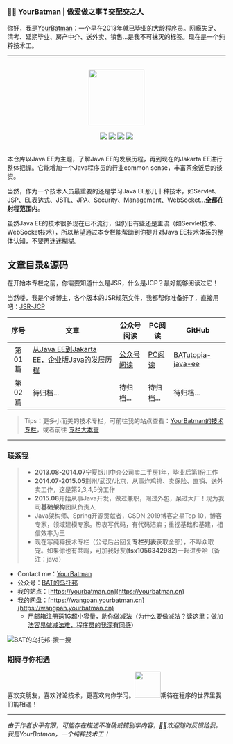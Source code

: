 ###  :man_technologist:  [YourBatman](https://yourbatman.cn) | 做爱做之事❣交配交之人
你好，我是[YourBatman](https://yourbatman.cn/about)：一个早在2013年就已毕业的[大龄程序员](https://mp.weixin.qq.com/s/PGIFtpI7aZaxY7es0F6C6Q)。网瘾失足、清考、延期毕业、房产中介、送外卖、销售...是我不可抹灭的标签。现在是一个纯粹技术工。

---

<br/>
<div align="center">
    <a href="https://yourbatman.cn" style="text-decoration:none"><img src="https://cdn.jsdelivr.net/gh/yourbatman/cdn/blog/books/image/book_logo.png" width="128px"></a>
</div>
<br/>

<div align="center">
<a href="https://github.com/yourbatman/tech-column-learning"><img src="https://badgen.net/github/stars/spring-projects/spring-framework?icon=github&color=4ab8a1"></a>
<a href="https://github.com/yourbatman/tech-column-learning"><img src="https://badgen.net/github/forks/spring-projects/spring-framework?icon=github&color=4ab8a1"></a>
<a href="https://yourbatman.cn/columns" target="_blank"><img src="https://bugstack.cn/assets/images/onlinebook.svg"></a>
<a href="https://bugstack.cn/assets/images/qrcode.png?x-oss-process=style/may"><img src="https://cdn.jsdelivr.net/gh/yourbatman/cdn/blog/svg/wechat_public_BATutopia.svg"></a>
</div>
<br/>

本仓库以Java EE为主题，了解Java EE的发展历程，再到现在的Jakarta EE进行整体把握。它能增加一个Java程序员的行业common sense，丰富茶余饭后的谈资。

当然，作为一个技术人员最重要的还是学习Java EE那几十种技术，如Servlet、JSP、EL表达式、JSTL、JPA、Security、Management、WebSocket...**全都在射程范围内**。

虽然Java EE的技术很多现在已不流行，但仍旧有些还是主流（如Servlet技术、WebSocket技术），所以希望通过本专栏能帮助到你提升对Java EE技术体系的整体认知，不要再迷迷糊糊。

## 文章目录&源码
在开始本专栏之前，你需要知道什么是JSR，什么是JCP？最好能够阅读过它！

当然喽，我是个好博主，各个版本的JSR规范文件，我都帮你准备好了，直接用吧：[JSR-JCP](https://github.com/yourbatman/JSR-JCP)

| 序号 | 文章                                     | 公众号阅读 | PC阅读 | GitHub                                                       |
| :--: | --------------------------------------------- | ------------------------------------------------------------  | ------------------------------------------------------------  | ------------------------------------------------------------ |
| 第01篇 | [从Java EE到Jakarta EE，企业版Java的发展历程]() | [公众号阅读](https://mp.weixin.qq.com/s/qOiob5l3mvSJyCIpii2EEQ) | [PC阅读](https://yourbatman.cn/x2y/3839cb84.html) | [BATutopia-java-ee](https://github.com/yourbatman/BATutopia-java-ee)
| 第02篇 | 待归档... | 待归档... | 待归档... | 待归档... |


> Tips：更多小而美的技术专栏，可前往我的站点查看：[YourBatman的技术专栏](https://yourbatman.cn/columns/)，或者前往 [专栏大本营](https://github.com/yourbatman/tech-column-learning)

---

### 联系我
> - **2013.08-2014.07**宁夏银川中介公司卖二手房1年，毕业后第1份工作
> - **2014.07-2015.05**荆州/武汉/北京，从事炸鸡排、卖保险、直销、送外卖工作，这是第2,3,4,5份工作
> - **2015.08**开始从事Java开发，做过兼职，闯过外包，呆过大厂！现为我司**基础架构**团队负责人
> - Java架构师、Spring开源贡献者，CSDN 2019博客之星Top 10，博客专家，领域建模专家。热衷写代码，有代码洁癖；重视基础和基建，相信效率为王
> - 现在写纯粹技术专栏（公号后台回复**专栏列表**获取全部），不哗众取宠。如果你也有共鸣，可加我好友(**fsx1056342982**)一起进步哈（备注：java）

- Contact me：[YourBatman](https://yourbatman.cn)
- 公众号：[BAT的乌托邦](https://yourbatman.cn/image/BAT-utopia-12cm.png)
- 我的站点：[https://yourbatman.cn](https://yourbatman.cn)
- 我的网盘：[https://wangpan.yourbatman.cn](https://wangpan.yourbatman.cn)
    - 用邮箱注册送1G超小容量，助你做减法（为什么要做减法？读这里：[做加法容易做减法难，程序员的我深有同感](https://yourbatman.cn/x2y/89616c6e.html)）

![BAT的乌托邦-搜一搜](https://img-blog.csdnimg.cn/20200511100304554.png)

### 期待与你相遇
喜欢交朋友，喜欢讨论技术，更喜欢向你学习。<img src="https://media.giphy.com/media/LnQjpWaON8nhr21vNW/giphy.gif" width="60">期待在程序的世界里我们能相遇！

---
*由于作者水平有限，可能存在描述不准确或错别字内容，👏🏻欢迎随时反馈给我。我是YourBatman，一个纯粹技术工！*